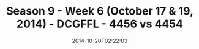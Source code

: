 ---
title: Season 9 - Week 6 (October 17 & 19, 2014) - DCGFFL - 4456 vs 4454
teams_score:
- team: 4456
  score:
- team: 4454
  score: 25
mvp: Scott Graham (Fuchsia), Andy L. (Columbia)
game-ball: N/A
season: 9
week: 6
date: '2014-10-20T02:22:03'
pageid: season-9-week-6-4456-vs-4454
---
